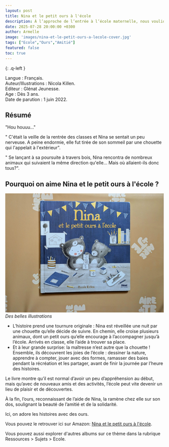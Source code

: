 ```yaml
---
layout: post
title: Nina et le petit ours à l'école 
description: À l’approche de l’entrée à l’école maternelle, nous voulions montrer à notre fils comment se déroule une journée de classe. Ce livre nous a permis de le faire à travers les jolies aventures de Nina et de son ami l’ours.
date: 2025-07-28 20:00:00 +0300
author: Armelle
image: 'images/nina-et-le-petit-ours-a-lecole-cover.jpg'
tags: ["Ecole","Ours","Amitié"]
featured: false
toc: true
---
```


{: .q-left }

Langue : Français.    
Auteur/Illustrations : Nicola Killen.                       
Editeur : Glénat Jeunesse.              
Age : Dès 3 ans.                             
Date de parution :  1 juin 2022.        

## Résumé

"Hou houuu..."

" C'était la veille de la rentrée des classes et Nina se sentait un peu nerveuse. A peine endormie, elle fut tirée de son sommeil par une chouette qui l'appelait à l'extérieur".

" Se lançant à sa poursuite à travers bois, Nina rencontra de nombreux animaux qui suivaient la même direction qu'elle... Mais où allaient-ils donc tous?".

## Pourquoi on aime Nina et le petit ours à l'école ?

![De belles illustrations](images/nina-et-le-petit-ours-a-lecole-cover.jpg)
*Des belles illustrations*
- L’histoire prend une tournure originale : Nina est réveillée une nuit par une chouette qu’elle décide de suivre. En chemin, elle croise plusieurs animaux, dont un petit ours qu’elle encourage à l’accompagner jusqu’à l’école. Arrivés en classe, elle l’aide à trouver sa place.
- Et à leur grande surprise: la maîtresse n’est autre que la chouette ! Ensemble, ils découvrent les joies de l’école : dessiner la nature, apprendre à compter, jouer avec des formes, ramasser des baies pendant la récréation et les partager, avant de finir la journée par l’heure des histoires.

Le livre montre qu’il est normal d’avoir un peu d’appréhension au début, mais qu’avec de nouveaux amis et des activités, l’école peut vite devenir un lieu de plaisir et de découvertes.

À la fin, l’ours, reconnaissant de l’aide de Nina, la ramène chez elle sur son dos, soulignant la beauté de l’amitié et de la solidarité.

Ici, on adore les histoires avec des ours.

Vous pouvez le retrouver ici sur Amazon: [Nina et le petit ours à l'école](https://amzn.to/3HzPjTE).

Vous pouvez aussi explorer d'autres albums sur ce thème dans la rubrique Ressources > Sujets > Ecole.


